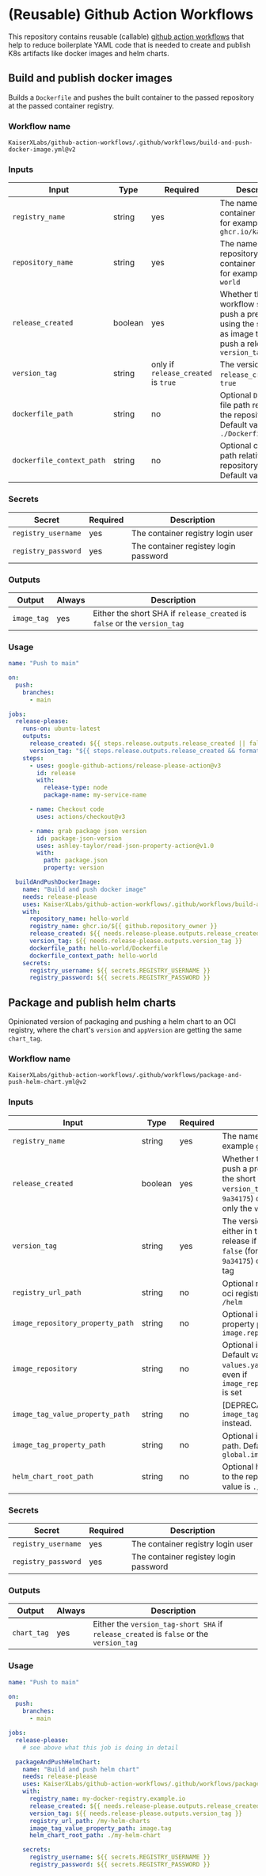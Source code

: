 # (Reusable) Github Action Workflows

This repository contains reusable (callable) [github action workflows](https://github.com/features/actions) that help to reduce boilerplate YAML code that is needed to create and publish K8s artifacts like docker images and helm charts.

## Build and publish docker images

Builds a `Dockerfile` and pushes the built container to the passed repository at the passed container registry.

### Workflow name

<!-- x-release-please-start-major -->

`KaiserXLabs/github-action-workflows/.github/workflows/build-and-push-docker-image.yml@v2`

<!-- x-release-please-end -->

### Inputs

| Input                     | Type    | Required                            | Description                                                                                                            |
| ------------------------- | ------- | ----------------------------------- | ---------------------------------------------------------------------------------------------------------------------- |
| `registry_name`           | string  | yes                                 | The name of the container registry, for example `ghcr.io/kaiserxlabs`                                                  |
| `repository_name`         | string  | yes                                 | The name of the repository at the container registry, for example `hello-world`                                        |
| `release_created`         | boolean | yes                                 | Whether this workflow should push a pre-release using the short SHA as image tag or push a release using `version_tag` |
| `version_tag`             | string  | only if `release_created` is `true` | The version tag if `release_created` is `true`                                                                         |
| `dockerfile_path`         | string  | no                                  | Optional `Dockerfile` file path relative to the repository root. Default value is `./Dockerfile`                       |
| `dockerfile_context_path` | string  | no                                  | Optional context path relative to the repository root. Default value is `.`                                            |

### Secrets

| Secret              | Required | Description                           |
| ------------------- | -------- | ------------------------------------- |
| `registry_username` | yes      | The container registry login user     |
| `registry_password` | yes      | The container registey login password |

### Outputs

| Output      | Always | Description                                                               |
| ----------- | ------ | ------------------------------------------------------------------------- |
| `image_tag` | yes    | Either the short SHA if `release_created` is `false` or the `version_tag` |

### Usage

```yaml
name: "Push to main"

on:
  push:
    branches:
      - main

jobs:
  release-please:
    runs-on: ubuntu-latest
    outputs:
      release_created: ${{ steps.release.outputs.release_created || false }}
      version_tag: "${{ steps.release.outputs.release_created && format('{0}.{1}.{2}',steps.release.outputs.major,steps.release.outputs.minor,steps.release.outputs.patch) || steps.package-json-version.outputs.value }}"
    steps:
      - uses: google-github-actions/release-please-action@v3
        id: release
        with:
          release-type: node
          package-name: my-service-name

      - name: Checkout code
        uses: actions/checkout@v3

      - name: grab package json version
        id: package-json-version
        uses: ashley-taylor/read-json-property-action@v1.0
        with:
          path: package.json
          property: version

  buildAndPushDockerImage:
    name: "Build and push docker image"
    needs: release-please
    uses: KaiserXLabs/github-action-workflows/.github/workflows/build-and-push-docker-image.yml@v2 # x-release-please-major
    with:
      repository_name: hello-world
      registry_name: ghcr.io/${{ github.repository_owner }}
      release_created: ${{ needs.release-please.outputs.release_created == 'true' }}
      version_tag: ${{ needs.release-please.outputs.version_tag }}
      dockerfile_path: hello-world/Dockerfile
      dockerfile_context_path: hello-world
    secrets:
      registry_username: ${{ secrets.REGISTRY_USERNAME }}
      registry_password: ${{ secrets.REGISTRY_PASSWORD }}
```

## Package and publish helm charts

Opinionated version of packaging and pushing a helm chart to an OCI registry, where the chart's `version` and `appVersion` are getting the same `chart_tag`.

### Workflow name

<!-- x-release-please-start-major -->

`KaiserXLabs/github-action-workflows/.github/workflows/package-and-push-helm-chart.yml@v2`

<!-- x-release-please-end -->

### Inputs

| Input                            | Type    | Required | Description                                                                                                                                                               |
| -------------------------------- | ------- | -------- | ------------------------------------------------------------------------------------------------------------------------------------------------------------------------- |
| `registry_name`                  | string  | yes      | The name of the oci registry, for example `ghcr.io/kaiserxlabs`                                                                                                           |
| `release_created`                | boolean | yes      | Whether this workflow should push a pre-release appending the short SHA to the `version_tag` (for example `1.1.3-9a34175`) or push a release using only the `version_tag` |
| `version_tag`                    | string  | yes      | The version tag that is used either in the build tag of a pre-release if `release_created` is `false` (for example `1.1.3-9a34175`) or as the actual release tag          |
| `registry_url_path`              | string  | no       | Optional repository path at the oci registry. Default value is `/helm`                                                                                                    |
| `image_repository_property_path` | string  | no       | Optional image repository property path. Default value is `image.repository`                                                                                              |
| `image_repository`               | string  | no       | Optional image repository value. Default value is `""`. If not set, the `values.yaml` is not updated, even if `image_repository_property_path` is set                     |
| `image_tag_value_property_path`  | string  | no       | [DEPRECATED] Use `image_tag_property_path` instead.                                                                                                                       |
| `image_tag_property_path`        | string  | no       | Optional image tag property path. Default value is `global.image.tag`                                                                                                     |
| `helm_chart_root_path`           | string  | no       | Optional helm chart path relative to the repository root. Default value is `./charts`                                                                                     |

### Secrets

| Secret              | Required | Description                           |
| ------------------- | -------- | ------------------------------------- |
| `registry_username` | yes      | The container registry login user     |
| `registry_password` | yes      | The container registey login password |

### Outputs

| Output      | Always | Description                                                                             |
| ----------- | ------ | --------------------------------------------------------------------------------------- |
| `chart_tag` | yes    | Either the `version_tag-short SHA` if `release_created` is `false` or the `version_tag` |

### Usage

```yaml
name: "Push to main"

on:
  push:
    branches:
      - main

jobs:
  release-please:
    # see above what this job is doing in detail

  packageAndPushHelmChart:
    name: "Build and push helm chart"
    needs: release-please
    uses: KaiserXLabs/github-action-workflows/.github/workflows/package-and-push-helm-chart.yml@v2 # x-release-please-major
    with:
      registry_name: my-docker-registry.example.io
      release_created: ${{ needs.release-please.outputs.release_created == 'true' }}
      version_tag: ${{ needs.release-please.outputs.version_tag }}
      registry_url_path: /my-helm-charts
      image_tag_value_property_path: image.tag
      helm_chart_root_path: ./my-helm-chart

    secrets:
      registry_username: ${{ secrets.REGISTRY_USERNAME }}
      registry_password: ${{ secrets.REGISTRY_PASSWORD }}
```
